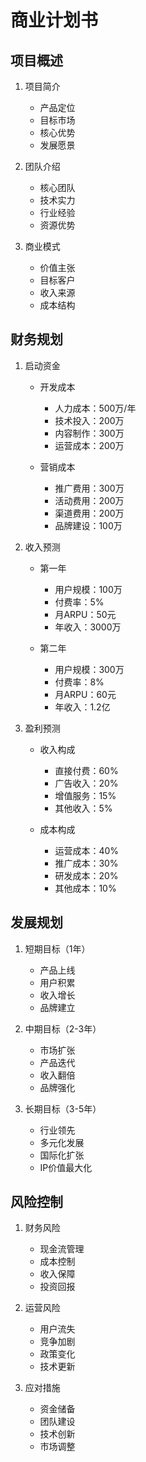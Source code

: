 # 商业计划书

## 项目概述
1. 项目简介
   - 产品定位
   - 目标市场
   - 核心优势
   - 发展愿景

2. 团队介绍
   - 核心团队
   - 技术实力
   - 行业经验
   - 资源优势

3. 商业模式
   - 价值主张
   - 目标客户
   - 收入来源
   - 成本结构

## 财务规划
1. 启动资金
   - 开发成本
     * 人力成本：500万/年
     * 技术投入：200万
     * 内容制作：300万
     * 运营成本：200万

   - 营销成本
     * 推广费用：300万
     * 活动费用：200万
     * 渠道费用：200万
     * 品牌建设：100万

2. 收入预测
   - 第一年
     * 用户规模：100万
     * 付费率：5%
     * 月ARPU：50元
     * 年收入：3000万

   - 第二年
     * 用户规模：300万
     * 付费率：8%
     * 月ARPU：60元
     * 年收入：1.2亿

3. 盈利预测
   - 收入构成
     * 直接付费：60%
     * 广告收入：20%
     * 增值服务：15%
     * 其他收入：5%

   - 成本构成
     * 运营成本：40%
     * 推广成本：30%
     * 研发成本：20%
     * 其他成本：10%

## 发展规划
1. 短期目标（1年）
   - 产品上线
   - 用户积累
   - 收入增长
   - 品牌建立

2. 中期目标（2-3年）
   - 市场扩张
   - 产品迭代
   - 收入翻倍
   - 品牌强化

3. 长期目标（3-5年）
   - 行业领先
   - 多元化发展
   - 国际化扩张
   - IP价值最大化

## 风险控制
1. 财务风险
   - 现金流管理
   - 成本控制
   - 收入保障
   - 投资回报

2. 运营风险
   - 用户流失
   - 竞争加剧
   - 政策变化
   - 技术更新

3. 应对措施
   - 资金储备
   - 团队建设
   - 技术创新
   - 市场调整
